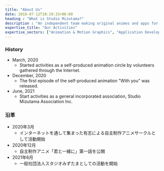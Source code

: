 ```yaml
---
title: "About Us"
date: 2018-07-12T18:19:33+06:00
heading : "What is Studio Mizutama?"
description : "An independent team making original animes and apps for anime creators."
expertise_title: "Our Activities"
expertise_sectors: ["Animation & Motion Graphics", "Application Development", "Web Development"]
---
```


### History
- March, 2020
  - Started activities as a self-produced animation circle by volunteers gathered through the Internet.
- December, 2020
  - The first episode of the self-produced animation "With you" was released.
- June, 2021
  - Start activities as a general incorporated association, Studio Mizutama Association Inc.

### 沿革
- 2020年3月
  - インターネットを通して集まった有志による自主制作アニメサークルとして活動開始
- 2020年12月
  - 自主制作アニメ「君と一緒に」第一話を公開
- 2021年6月
  - 一般社団法人スタジオみずたまとしての活動を開始